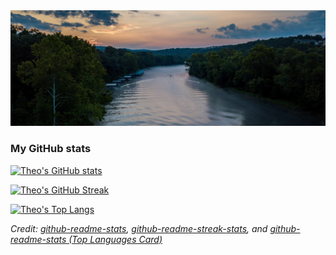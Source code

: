<img src="images/missouri-river.jpg" width="900">

### My GitHub stats

[![Theo's GitHub stats](https://github-readme-stats.vercel.app/api?username=theodoremoreland&theme=react&hide=contribs,issues,prs&hide_border=true)](https://github.com/anuraghazra/github-readme-stats)

[![Theo's GitHub Streak](https://streak-stats.demolab.com/?user=theodoremoreland&theme=ocean-gradient)](https://git.io/streak-stats)

[![Theo's Top Langs](https://github-readme-stats.vercel.app/api/top-langs/?username=theodoremoreland&size_weight=0.5&count_weight=0.5&hide=plpgsql,jupyter%20notebook,html,css&langs_count=6&theme=react&&layout=donut&hide_border=true)](https://github.com/anuraghazra/github-readme-stats)

*Credit:
[github-readme-stats](https://github.com/anuraghazra/github-readme-stats), [github-readme-streak-stats](https://github.com/DenverCoder1/github-readme-streak-stats), and [github-readme-stats (Top Languages Card)](https://github.com/anuraghazra/github-readme-stats#top-languages-card)*
